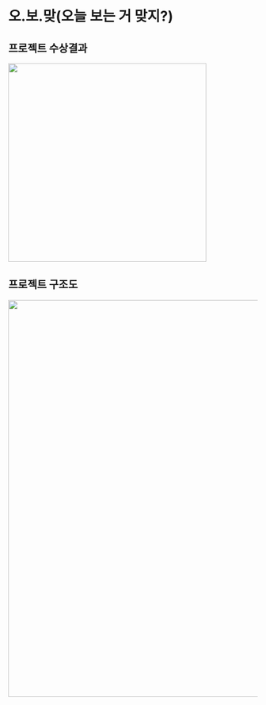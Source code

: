 # 오.보.맞(오늘 보는 거 맞지?)

## 프로젝트 수상결과
<img src="https://velog.velcdn.com/images/kyunghwan1207/post/fb4cb023-fe6a-44ee-95a1-2df01e3107e8/image.png" style="width: 400px;"/>

## 프로젝트 구조도
<img src="https://velog.velcdn.com/images/kyunghwan1207/post/8ea2acb1-1d66-4734-81d0-8fd896baf673/image.png" style="width: 800px;"/>



